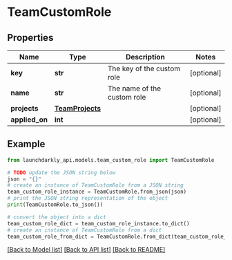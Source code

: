 # TeamCustomRole


## Properties

Name | Type | Description | Notes
------------ | ------------- | ------------- | -------------
**key** | **str** | The key of the custom role | [optional] 
**name** | **str** | The name of the custom role | [optional] 
**projects** | [**TeamProjects**](TeamProjects.md) |  | [optional] 
**applied_on** | **int** |  | [optional] 

## Example

```python
from launchdarkly_api.models.team_custom_role import TeamCustomRole

# TODO update the JSON string below
json = "{}"
# create an instance of TeamCustomRole from a JSON string
team_custom_role_instance = TeamCustomRole.from_json(json)
# print the JSON string representation of the object
print(TeamCustomRole.to_json())

# convert the object into a dict
team_custom_role_dict = team_custom_role_instance.to_dict()
# create an instance of TeamCustomRole from a dict
team_custom_role_from_dict = TeamCustomRole.from_dict(team_custom_role_dict)
```
[[Back to Model list]](../README.md#documentation-for-models) [[Back to API list]](../README.md#documentation-for-api-endpoints) [[Back to README]](../README.md)


